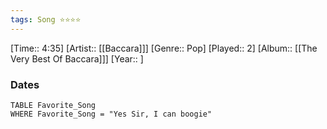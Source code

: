 ```yaml
---
tags: Song ⭐⭐⭐⭐ 
---
```

[Time:: 4:35]
[Artist:: [[Baccara]]]
[Genre:: Pop]
[Played:: 2]
[Album:: [[The Very Best Of Baccara]]]
[Year:: ]
### Dates
````dataview
TABLE Favorite_Song
WHERE Favorite_Song = "Yes Sir, I can boogie"
````